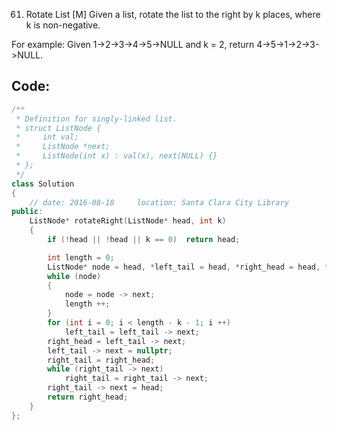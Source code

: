61. Rotate List [M]
Given a list, rotate the list to the right by k places, where k is non-negative.

For example:
Given 1->2->3->4->5->NULL and k = 2,
return 4->5->1->2->3->NULL.

## Code:
```c++
/**
 * Definition for singly-linked list.
 * struct ListNode {
 *     int val;
 *     ListNode *next;
 *     ListNode(int x) : val(x), next(NULL) {}
 * };
 */
class Solution 
{
    // date: 2016-08-18     location: Santa Clara City Library
public:
    ListNode* rotateRight(ListNode* head, int k) 
    {
        if (!head || !head || k == 0)  return head;

        int length = 0;
        ListNode* node = head, *left_tail = head, *right_head = head, *right_tail = head;
        while (node)
        {
            node = node -> next;
            length ++;
        }
        for (int i = 0; i < length - k - 1; i ++)
            left_tail = left_tail -> next;
        right_head = left_tail -> next;
        left_tail -> next = nullptr;
        right_tail = right_head;
        while (right_tail -> next)
            right_tail = right_tail -> next;
        right_tail -> next = head;
        return right_head;
    }
};
```
